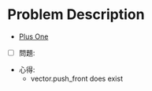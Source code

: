 # Problem Description
- [Plus One](https://leetcode.com/explore/learn/card/array-and-string/201/introduction-to-array/1148/)

- [ ] 問題: 

- 心得:
    - vector.push_front does exist 